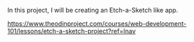 In this project, I will be creating an Etch-a-Sketch like app.


https://www.theodinproject.com/courses/web-development-101/lessons/etch-a-sketch-project?ref=lnav